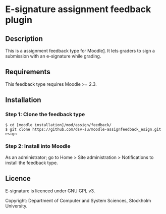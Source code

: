 E-signature assignment feedback plugin
==============

## Description
This is a assignment feedback type for Moodle[1]. It lets graders to sign a submission with an e-signature while grading.

## Requirements
This feedback type requires Moodle >= 2.3.

## Installation
### Step 1: Clone the feedback type
	
	$ cd [moodle installation]/mod/assign/feedback/
	$ git clone https://github.com/dsv-su/moodle-assignfeedback_esign.git esign

### Step 2: Install into Moodle	
As an administrator; go to Home > Site administration > Notifications to install the feedback type.

## Licence

E-signature is licenced under GNU GPL v3. 

Copyright: Department of Computer and System Sciences, Stockholm University.

[1]: http://moodle.org "moodle.org"

